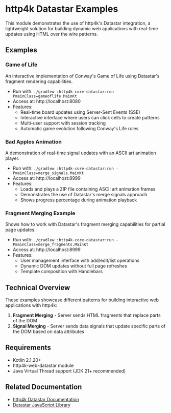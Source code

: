 # http4k Datastar Examples

This module demonstrates the use of http4k's Datastar integration, a lightweight solution for building dynamic web applications with real-time updates using HTML over the wire patterns.

## Examples

### Game of Life

An interactive implementation of Conway's Game of Life using Datastar's fragment rendering capabilities.

- Run with: `./gradlew :http4k-core-datastar:run -PmainClass=gameoflife.MainKt`
- Access at: http://localhost:8080
- Features:
  - Real-time board updates using Server-Sent Events (SSE)
  - Interactive interface where users can click cells to create patterns
  - Multi-user support with session tracking
  - Automatic game evolution following Conway's Life rules

### Bad Apples Animation

A demonstration of real-time signal updates with an ASCII art animation player.

- Run with: `./gradlew :http4k-core-datastar:run -PmainClass=merge_signals.MainKt`
- Access at: http://localhost:8999
- Features:
  - Loads and plays a ZIP file containing ASCII art animation frames 
  - Demonstrates the use of Datastar's merge signals approach
  - Shows progress percentage during animation playback

### Fragment Merging Example

Shows how to work with Datastar's fragment merging capabilities for partial page updates.

- Run with: `./gradlew :http4k-core-datastar:run -PmainClass=merge_fragments.MainKt`
- Access at: http://localhost:8999
- Features:
  - User management interface with add/edit/list operations
  - Dynamic DOM updates without full page refreshes
  - Template composition with Handlebars

## Technical Overview

These examples showcase different patterns for building interactive web applications with http4k:

1. **Fragment Merging** - Server sends HTML fragments that replace parts of the DOM
2. **Signal Merging** - Server sends data signals that update specific parts of the DOM based on data attributes

## Requirements

- Kotlin 2.1.20+
- http4k-web-datastar module
- Java Virtual Thread support (JDK 21+ recommended)

## Related Documentation

- [http4k Datastar Documentation](https://www.http4k.org/guide/reference/datastar/)
- [Datastar JavaScript Library](https://github.com/starfederation/datastar)